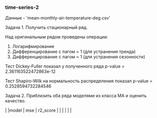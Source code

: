 ### time-series-2
Данные - 'mean-monthly-air-temperature-deg.csv'

Задача 1. Получить стационарный ряд.

Над оригинальным рядом проведены операции:
1. Логарифмирование
2. Дифференцирование с лагом = 1 (для устранения тренда)
3. Дифференцирование с лагом = 1 (для устранения сезонности)

Тест Dickey-Fuller показал у полученного ряда p-value = 2.361163522472863e-12

Тест Shapiro-Wilk на нормальность распределения показал p-value = 0.2528594732284546

Задача 2. Приблизить оба ряда моделями из класса MA и оценить качество.

|     |model  | 	mse |	r2_score |
|     |       |       |          |    

